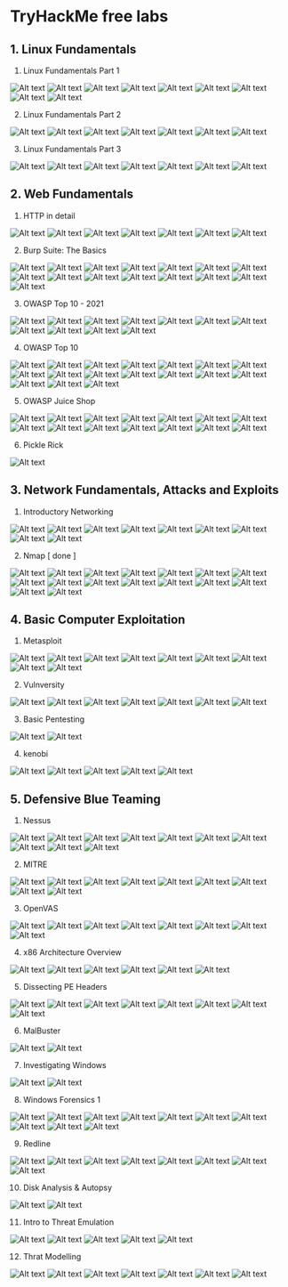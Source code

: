 # TryHackMe free labs

## 1. Linux Fundamentals 

1. Linux Fundamentals Part 1

![Alt text](/LinuxFund1/1.png)
![Alt text](/LinuxFund1/2.png)
![Alt text](/LinuxFund1/3.png)
![Alt text](/LinuxFund1/4.png)
![Alt text](/LinuxFund1/5.png)
![Alt text](/LinuxFund1/6.png)
![Alt text](/LinuxFund1/7.png)
![Alt text](/LinuxFund1/8.png)
![Alt text](/LinuxFund1/9.png)

2. Linux Fundamentals Part 2

![Alt text](/LinuxFund2/image.png)
![Alt text](/LinuxFund2/image-1.png)
![Alt text](/LinuxFund2/image-2.png)
![Alt text](/LinuxFund2/image-3.png)
![Alt text](/LinuxFund2/image-4.png)
![Alt text](/LinuxFund2/image-5.png)
![Alt text](/LinuxFund2/image-6.png)

3. Linux Fundamentals Part 3

![Alt text](/LinuxFund3/image.png)
![Alt text](/LinuxFund3/image-1.png)
![Alt text](/LinuxFund3/image-2.png)
![Alt text](/LinuxFund3/image-3.png)
![Alt text](/LinuxFund3/image-4.png)
![Alt text](/LinuxFund3/image-5.png)
![Alt text](/LinuxFund3/image-6.png)

## 2. Web Fundamentals

1. HTTP in detail

![Alt text](/HTTP/image.png)
![Alt text](/HTTP/image-1.png)
![Alt text](/HTTP/image-2.png)
![Alt text](/HTTP/image-3.png)
![Alt text](/HTTP/image-4.png)
![Alt text](/HTTP/image-5.png)
![Alt text](/HTTP/image-6.png)

2. Burp Suite: The Basics

![Alt text](/Burp/image.png)
![Alt text](/Burp/image-1.png)
![Alt text](/Burp/image-2.png)
![Alt text](/Burp/image-3.png)
![Alt text](/Burp/image-4.png)
![Alt text](/Burp/image-5.png)
![Alt text](/Burp/image-6.png)
![Alt text](/Burp/image-7.png)
![Alt text](/Burp/image-8.png)
![Alt text](/Burp/image-9.png)
![Alt text](/Burp/image-10.png)
![Alt text](/Burp/image-11.png)
![Alt text](/Burp/image-12.png)
![Alt text](/Burp/image-13.png)
![Alt text](/Burp/image-14.png)

3. OWASP Top 10 - 2021 

![Alt text](/2021/image.png)
![Alt text](/2021/image-1.png)
![Alt text](/2021/image-2.png)
![Alt text](/2021/image-3.png)
![Alt text](/2021/image-4.png)
![Alt text](/2021/image-5.png)
![Alt text](/2021/image-6.png)
![Alt text](/2021/image-7.png)
![Alt text](/2021/image-8.png)
![Alt text](/2021/image-9.png)
![Alt text](/2021/image-10.png)

4. OWASP Top 10 

![Alt text](/OWASP/image.png)
![Alt text](/OWASP/image-1.png)
![Alt text](/OWASP/image-2.png)
![Alt text](/OWASP/image-3.png)
![Alt text](/OWASP/image-4.png)
![Alt text](/OWASP/image-5.png)
![Alt text](/OWASP/image-6.png)
![Alt text](/OWASP/image-7.png)
![Alt text](/OWASP/image-8.png)
![Alt text](/OWASP/image-9.png)
![Alt text](/OWASP/image-10.png)
![Alt text](/OWASP/image-11.png)
![Alt text](/OWASP/image-12.png)
![Alt text](/OWASP/image-13.png)
![Alt text](/OWASP/image-14.png)
![Alt text](/OWASP/image-15.png)
![Alt text](/OWASP/image-16.png)


5. OWASP Juice Shop 

![Alt text](/Juice/image.png)
![Alt text](/Juice/image-1.png)
![Alt text](/Juice/image-2.png)
![Alt text](/Juice/image-3.png)
![Alt text](/Juice/image-4.png)
![Alt text](/Juice/image-5.png)
![Alt text](/Juice/image-6.png)
![Alt text](/Juice/image-7.png)
![Alt text](/Juice/image-8.png)
![Alt text](/Juice/image-9.png)
![Alt text](/Juice/image-10.png)
![Alt text](/Juice/image-11.png)
![Alt text](/Juice/image-12.png)
![Alt text](/Juice/image-13.png)

6. Pickle Rick

![Alt text](PickleRick.png)

## 3. Network Fundamentals, Attacks and Exploits

1. Introductory Networking

![Alt text](/IntroNetwork/image.png)
![Alt text](/IntroNetwork/image-1.png)
![Alt text](/IntroNetwork/image-2.png)
![Alt text](/IntroNetwork/image-3.png)
![Alt text](/IntroNetwork/image-4.png)
![Alt text](/IntroNetwork/image-5.png)
![Alt text](/IntroNetwork/image-6.png)
![Alt text](/IntroNetwork/image-7.png)
![Alt text](/IntroNetwork/image-8.png)

2. Nmap [ done ]

![Alt text](/Nmap/image.png)
![Alt text](/Nmap/image-1.png)
![Alt text](/Nmap/image-2.png)
![Alt text](/Nmap/image-3.png)
![Alt text](/Nmap/image-4.png)
![Alt text](/Nmap/image-5.png)
![Alt text](/Nmap/image-6.png)
![Alt text](/Nmap/image-7.png)
![Alt text](/Nmap/image-8.png)
![Alt text](/Nmap/image-9.png)
![Alt text](/Nmap/image-10.png)
![Alt text](/Nmap/image-11.png)
![Alt text](/Nmap/image-12.png)
![Alt text](/Nmap/image-13.png)
![Alt text](/Nmap/image-14.png)
![Alt text](/Nmap/image-15.png)

## 4. Basic Computer Exploitation

1. Metasploit

![Alt text](/Metasploit/image.png)
![Alt text](/Metasploit/image-1.png)
![Alt text](/Metasploit/image-2.png)
![Alt text](/Metasploit/image-3.png)
![Alt text](/Metasploit/image-4.png)
![Alt text](/Metasploit/image-5.png)
![Alt text](/Metasploit/image-6.png)
![Alt text](/Metasploit/image-7.png)
![Alt text](/Metasploit/image-8.png)

2. Vulnversity 

![Alt text](/Vulnversity/image.png)
![Alt text](/Vulnversity/image-1.png)
![Alt text](/Vulnversity/image-2.png)
![Alt text](/Vulnversity/image-3.png)
![Alt text](/Vulnversity/image-4.png)
![Alt text](/Vulnversity/image-5.png)
![Alt text](/Vulnversity/image-6.png)

3. Basic Pentesting 

![Alt text](/BasicPentesting/image.png)
![Alt text](/BasicPentesting/image-1.png)

4. kenobi 

![Alt text](/kenobi/image.png)
![Alt text](/kenobi/image-1.png)
![Alt text](/kenobi/image-2.png)
![Alt text](/kenobi/image-3.png)
![Alt text](/kenobi/image-4.png)

## 5. Defensive Blue Teaming

1. Nessus

![Alt text](/Nessus/image.png)
![Alt text](/Nessus/image-1.png)
![Alt text](/Nessus/image-2.png)
![Alt text](/Nessus/image-3.png)
![Alt text](/Nessus/image-4.png)
![Alt text](/Nessus/image-5.png)
![Alt text](/Nessus/image-6.png)
![Alt text](/Nessus/image-7.png)
![Alt text](/Nessus/image-8.png)
![Alt text](/Nessus/image-9.png)

2. MITRE 

![Alt text](/MITRE/image.png)
![Alt text](/MITRE/image-1.png)
![Alt text](/MITRE/image-2.png)
![Alt text](/MITRE/image-3.png)
![Alt text](/MITRE/image-4.png)
![Alt text](/MITRE/image-5.png)
![Alt text](/MITRE/image-6.png)
![Alt text](/MITRE/image-7.png)
![Alt text](/MITRE/image-8.png)

3. OpenVAS 

![Alt text](/OpenVAS/image.png)
![Alt text](/OpenVAS/image-1.png)
![Alt text](/OpenVAS/image-2.png)
![Alt text](/OpenVAS/image-3.png)
![Alt text](/OpenVAS/image-4.png)
![Alt text](/OpenVAS/image-5.png)
![Alt text](/OpenVAS/image-6.png)
![Alt text](/OpenVAS/image-7.png)

4. x86 Architecture Overview

![Alt text](/x86/image-8.png)
![Alt text](/x86/image-9.png)
![Alt text](/x86/image-10.png)
![Alt text](/x86/image-11.png)
![Alt text](/x86/image-12.png)
![Alt text](/x86/image-13.png)

5. Dissecting PE Headers 

![Alt text](/PEHeader/image.png)
![Alt text](/PEHeader/image-1.png)
![Alt text](/PEHeader/image-2.png)
![Alt text](/PEHeader/image-3.png)
![Alt text](/PEHeader/image-4.png)
![Alt text](/PEHeader/image-5.png)
![Alt text](/PEHeader/image-6.png)
![Alt text](/PEHeader/image-7.png)

6. MalBuster

![Alt text](/MalBuster/image.png)
![Alt text](/MalBuster/image-1.png)

7. Investigating Windows 

![Alt text](/InvestigatingWindows/image.png)
![Alt text](/InvestigatingWindows/image-1.png)

8. Windows Forensics 1 

![Alt text](/WinFor1/image-8.png)
![Alt text](/WinFor1/image-9.png)
![Alt text](/WinFor1/image-10.png)
![Alt text](/WinFor1/image-11.png)
![Alt text](/WinFor1/image-12.png)
![Alt text](/WinFor1/image-13.png)
![Alt text](/WinFor1/image-14.png)
![Alt text](/WinFor1/image-15.png)
![Alt text](/WinFor1/image-16.png)
![Alt text](/WinFor1/image-17.png)

9. Redline 

![Alt text](/Redline/image.png)
![Alt text](/Redline/image-1.png)
![Alt text](/Redline/image-2.png)
![Alt text](/Redline/image-3.png)
![Alt text](/Redline/image-4.png)
![Alt text](/Redline/image-5.png)
![Alt text](/Redline/image-6.png)
![Alt text](/Redline/image-7.png)

10. Disk Analysis & Autopsy 

![Alt text](/DiskAnalysis/image-18.png)
![Alt text](/DiskAnalysis/image-19.png)

11. Intro to Threat Emulation

![Alt text](/ThreatEmulation/image-27.png)
![Alt text](/ThreatEmulation/image-28.png)
![Alt text](/ThreatEmulation/image-29.png)
![Alt text](/ThreatEmulation/image-30.png)
![Alt text](/ThreatEmulation/image-31.png)


12. Thrat Modelling

![Alt text](/ThreatModeling/image-20.png)
![Alt text](/ThreatModeling/image-21.png)
![Alt text](/ThreatModeling/image-22.png)
![Alt text](/ThreatModeling/image-23.png)
![Alt text](/ThreatModeling/image-24.png)
![Alt text](/ThreatModeling/image-25.png)
![Alt text](/ThreatModeling/image-26.png)
